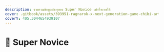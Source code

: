 ```yaml
---
description: รวบรวมข้อมูลต่างๆของ Super Novice เท่าที่จะหาได้
cover: .gitbook/assets/393951-ragnarok-x-next-generation-game-chibi-art-4k-pc.jpeg
coverY: 405.3044654939107
---
```


# 👾 Super Novice

